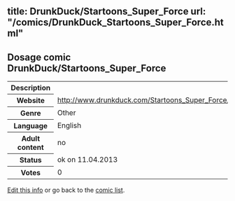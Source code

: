 title: DrunkDuck/Startoons_Super_Force
url: "/comics/DrunkDuck_Startoons_Super_Force.html"
---
Dosage comic DrunkDuck/Startoons_Super_Force
-----------------------------------------

<table class="comicinfo">
<tr>
<th>Description</th><td></td>
</tr>
<tr>
<th>Website</th><td><a href="http://www.drunkduck.com/Startoons_Super_Force/">http://www.drunkduck.com/Startoons_Super_Force/</a></td>
</tr>
<tr>
<th>Genre</th><td>Other</td>
</tr>
<tr>
<th>Language</th><td>English</td>
</tr>
<tr>
<th>Adult content</th><td>no</td>
</tr>
<tr>
<th>Status</th><td>ok on 11.04.2013</td>
</tr>
<tr>
<th>Votes</th><td>0</div></td>
</tr>
</table>

[Edit this info](/comics/DrunkDuck_Startoons_Super_Force_edit.html) or go back to the [comic list](../comic-index.html).
